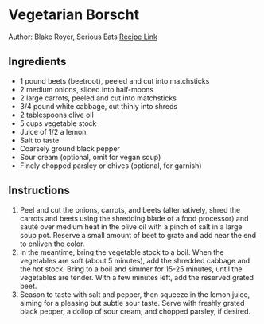 # Vegetarian Borscht 

Author: Blake Royer, Serious Eats
[Recipe Link](https://www.seriouseats.com/recipes/2009/02/dinner-tonight-vegetarian-borscht-recipe.html)

## Ingredients
- 1 pound beets (beetroot), peeled and cut into matchsticks
- 2 medium onions, sliced into half-moons
- 2 large carrots, peeled and cut into matchsticks
- 3/4 pound white cabbage, cut thinly into shreds
- 2 tablespoons olive oil
- 5 cups vegetable stock
- Juice of 1/2 a lemon
- Salt to taste
- Coarsely ground black pepper
- Sour cream (optional, omit for vegan soup)
- Finely chopped parsley or chives (optional, for garnish)


## Instructions
1. Peel and cut the onions, carrots, and beets (alternatively, shred the carrots and beets using the shredding blade of a food processor) and sauté over medium heat in the olive oil with a pinch of salt in a large soup pot. Reserve a small amount of beet to grate and add near the end to enliven the color.
2. In the meantime, bring the vegetable stock to a boil. When the vegetables are soft (about 5 minutes), add the shredded cabbage and the hot stock. Bring to a boil and simmer for 15-25 minutes, until the vegetables are tender. With a few minutes left, add the reserved grated beet.
3. Season to taste with salt and pepper, then squeeze in the lemon juice, aiming for a pleasing but subtle sour taste. Serve with freshly grated black pepper, a dollop of sour cream, and chopped parsley, if desired.